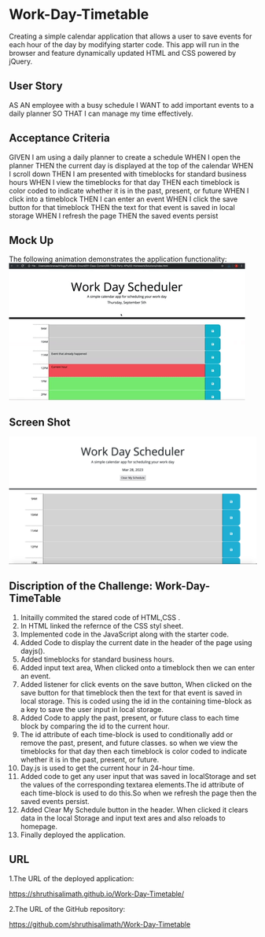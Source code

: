 # Work-Day-Timetable
Creating a simple calendar application that allows a user to save events for each hour of the day by modifying starter code. This app will run in the browser and feature dynamically updated HTML and CSS powered by jQuery.

## User Story
AS AN employee with a busy schedule
I WANT to add important events to a daily planner
SO THAT I can manage my time effectively.

## Acceptance Criteria
GIVEN I am using a daily planner to create a schedule
WHEN I open the planner
THEN the current day is displayed at the top of the calendar
WHEN I scroll down
THEN I am presented with timeblocks for standard business hours
WHEN I view the timeblocks for that day
THEN each timeblock is color coded to indicate whether it is in the past, present, or future
WHEN I click into a timeblock
THEN I can enter an event
WHEN I click the save button for that timeblock
THEN the text for that event is saved in local storage
WHEN I refresh the page
THEN the saved events persist

## Mock Up
The following animation demonstrates the application functionality:
![Work-Day-Scheduler](./assets/images/05-third-party-apis-homework-demo.gif)

## Screen Shot
![Work-Day-TimeTable](./assets/images/Screen-Shot-Work-Day-Scheduler.png)

##  Discription of the Challenge: Work-Day-TimeTable

1. Initailly commited the stared code of HTML,CSS .
2. In HTML linked the refernce of the CSS styl sheet.
3. Implemented code in the JavaScript along with the starter code.
4. Added Code to display the current date in the header of the page using dayjs().
5. Added timeblocks for standard business hours.
6. Added input text area, When clicked onto a timeblock then we can enter an event.
7. Added  listener for click events on the save button, When clicked on the save button for that  timeblock then the text for that event is saved in local storage. 
   This is coded using the id in the containing time-block as a key to save the user input in
   local storage.
7. Added Code to apply the past, present, or future class to each time block by comparing the id to the current hour.
8. The id attribute of each time-block is used to conditionally add or remove the past, present, and future classes. so when we view the timeblocks for that day then each timeblock is color coded to indicate whether it is in the past, present, or future.
8. Day.js is used to get the current hour in 24-hour time.
9. Added code to get any user input that was saved in localStorage and set the values of the corresponding textarea elements.The id attribute of each time-block is used to do this.So when we refresh the page then the saved events persist.
10. Added Clear My Schedule button in the header. When clicked it clears data in the local Storage and input text ares and also reloads to homepage.
11. Finally deployed the application.

## URL

1.The URL of the deployed application:

https://shruthisalimath.github.io/Work-Day-Timetable/

2.The URL of the GitHub repository:

https://github.com/shruthisalimath/Work-Day-Timetable  